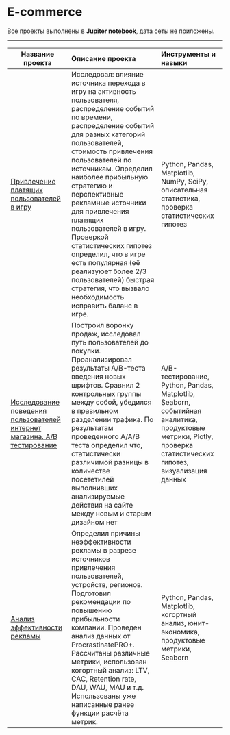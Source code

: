 # E-commerce

Все проекты выполнены в **Jupiter notebook**, дата сеты не приложены. 

__________________________________________________________________________________________________________________________

| **Название проекта** | **Описание проекта** | **Инструменты и навыки** |
| -------------------- | :--------------------- |:---------------------------|
| [Привлечение платящих пользователей в игру](https://github.com/NikolayVorobyou/E-commerce/blob/main/04_%D0%9F%D1%80%D0%B8%D0%B2%D0%BB%D0%B5%D1%87%D0%B5%D0%BD%D0%B8%D0%B5%20%D0%BF%D0%BB%D0%B0%D1%82%D1%8F%D1%89%D0%B8%D1%85%20%D0%B8%D0%B3%D1%80%D0%BE%D0%BA%D0%BE%D0%B2.ipynb)|Исследовал: влияние источника перехода в игру на активность пользователя, распределение событий по времени, распределение событий для разных категорий пользователей, стоимость привлечения пользователей по источникам. Определил наиболее прибыльную стратегию и перспективные рекламные источники для привлечения платящих пользователей в игру. Проверкой статистических гипотез определил, что в игре есть популярная (её реализуюет более 2/3 пользователей) быстрая стратегия, что вызвало необходимость исправить баланс в игре.|Python, Pandas, Matplotlib, NumPy, SciPy, описательная статистика, проверка статистических гипотез|
| [Исследование поведения пользователей интернет магазина. А/В тестирование](https://github.com/NikolayVorobyou/E-commerce/blob/main/10_%D0%98%D1%81%D1%81%D0%BB%D0%B5%D0%B4%D0%BE%D0%B2%D0%B0%D0%BD%D0%B8%D0%B5%20%D0%BF%D0%BE%D0%B2%D0%B5%D0%B4%D0%B5%D0%BD%D0%B8%D1%8F%20%D0%BF%D0%BE%D0%BB%D1%8C%D0%B7%D0%BE%D0%B2%D0%B0%D1%82%D0%B5%D0%BB%D0%B5%D0%B9%20%D0%B8%D0%BD%D1%82%D0%B5%D1%80%D0%BD%D0%B5%D1%82%20%D0%BC%D0%B0%D0%B3%D0%B0%D0%B7%D0%B8%D0%BD%D0%B0.ipynb)|Построил воронку продаж, исследовал путь пользователей до покупки. Проанализировал результаты A/B-теста введения новых шрифтов. Сравнил 2 контрольных группы между собой, убедился в правильном разделении трафика. По результатам проведенного А/А/В теста определил что, статистически различимой разницы в количестве посететилей выполнивших анализируемые действия на сайте между новым и старым дизайном нет|A/B-тестирование, Python, Pandas, Matplotlib, Seaborn, событийная аналитика, продуктовые метрики, Plotly, проверка статистических гипотез, визуализация данных|
| [Анализ эффективности рекламы](https://github.com/NikolayVorobyou/E-commerce/blob/main/6_%D0%90%D0%BD%D0%B0%D0%BB%D0%B8%D0%B7%20%D1%8D%D1%84%D1%84%D0%B5%D0%BA%D1%82%D0%B8%D0%B2%D0%BD%D0%BE%D1%81%D1%82%D0%B8%20%D1%80%D0%B5%D0%BA%D0%BB%D0%B0%D0%BC%D1%8B.ipynb)|Определил причины неэффективности рекламы в разрезе источников привлечения пользователей, устройств, регионов. Подготовил рекомендации по повышению прибыльности компании. Проведен анализ данных от ProcrastinatePRO+. Рассчитаны различные метрики, использован когортный анализ: LTV, CAC, Retention rate, DAU, WAU, MAU и т.д. Использованы уже написанные ранее функции расчёта метрик. |Python, Pandas, Matplotlib, когортный анализ, юнит-экономика, продуктовые метрики, Seaborn|

